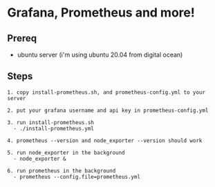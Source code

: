 # Grafana, Prometheus and more!


## Prereq
- ubuntu server (i'm using ubuntu 20.04 from digital ocean)

## Steps
```
1. copy install-prometheus.sh, and prometheus-config.yml to your server

2. put your grafana username and api key in prometheus-config.yml

3. run install-prometheus.sh
  - ./install-prometheus.yml
  
4. prometheus --version and node_exporter --version should work

5. run node_exporter in the background
  - node_exporter &
  
6. run prometheus in the background
  - prometheus --config.file=prometheus.yml
```

